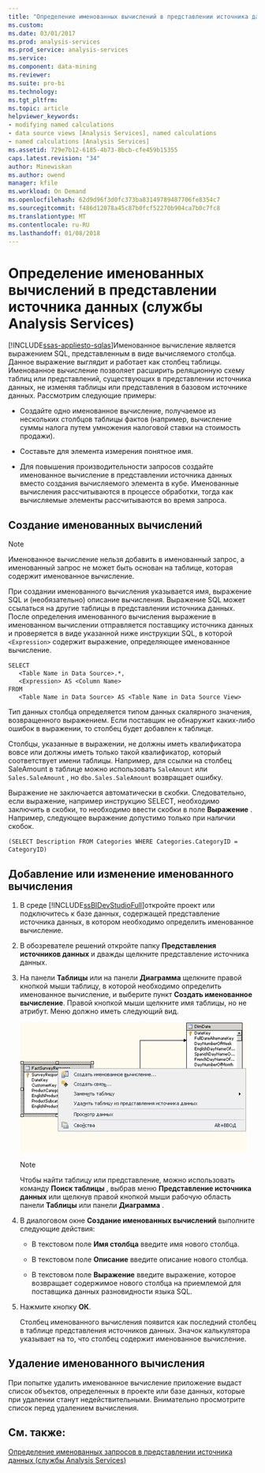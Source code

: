 ```yaml
---
title: "Определение именованных вычислений в представлении источника данных (службы Analysis Services) | Документы Microsoft"
ms.custom: 
ms.date: 03/01/2017
ms.prod: analysis-services
ms.prod_service: analysis-services
ms.service: 
ms.component: data-mining
ms.reviewer: 
ms.suite: pro-bi
ms.technology: 
ms.tgt_pltfrm: 
ms.topic: article
helpviewer_keywords:
- modifying named calculations
- data source views [Analysis Services], named calculations
- named calculations [Analysis Services]
ms.assetid: 729e7b12-6185-4b73-8bcb-cfe459b15355
caps.latest.revision: "34"
author: Minewiskan
ms.author: owend
manager: kfile
ms.workload: On Demand
ms.openlocfilehash: 62d9d96f3d0fc373ba83149789487706fe8354c7
ms.sourcegitcommit: f486d12078a45c87b0fcf52270b904ca7b0c7fc8
ms.translationtype: MT
ms.contentlocale: ru-RU
ms.lasthandoff: 01/08/2018
---
```

# <a name="define-named-calculations-in-a-data-source-view-analysis-services"></a>Определение именованных вычислений в представлении источника данных (службы Analysis Services)
[!INCLUDE[ssas-appliesto-sqlas](../../includes/ssas-appliesto-sqlas.md)]Именованное вычисление является выражением SQL, представленным в виде вычисляемого столбца. Данное выражение выглядит и работает как столбец таблицы. Именованное вычисление позволяет расширить реляционную схему таблиц или представлений, существующих в представлении источника данных, не изменяя таблицы или представления в базовом источнике данных. Рассмотрим следующие примеры:  
  
-   Создайте одно именованное вычисление, получаемое из нескольких столбцов таблицы фактов (например, вычисление суммы налога путем умножения налоговой ставки на стоимость продажи).  
  
-   Составьте для элемента измерения понятное имя.  
  
-   Для повышения производительности запросов создайте именованное вычисление в представлении источника данных вместо создания вычисляемого элемента в кубе. Именованные вычисления рассчитываются в процессе обработки, тогда как вычисляемые элементы рассчитываются во время запроса.  
  
## <a name="creating-named-calculations"></a>Создание именованных вычислений  
  
> [!NOTE]  
>  Именованное вычисление нельзя добавить в именованный запрос, а именованный запрос не может быть основан на таблице, которая содержит именованное вычисление.  
  
 При создании именованного вычисления указывается имя, выражение SQL и (необязательно) описание вычисления. Выражение SQL может ссылаться на другие таблицы в представлении источника данных. После определения именованного вычисления выражение в именованном вычислении отправляется поставщику источника данных и проверяется в виде указанной ниже инструкции SQL, в которой `<Expression>` содержит выражение, определяющее именованное вычисление.  
  
```  
SELECT   
   <Table Name in Data Source>.*,   
   <Expression> AS <Column Name>   
FROM   
   <Table Name in Data Source> AS <Table Name in Data Source View>  
```  
  
 Тип данных столбца определяется типом данных скалярного значения, возвращенного выражением. Если поставщик не обнаружит каких-либо ошибок в выражении, то столбец будет добавлен к таблице.  
  
 Столбцы, указанные в выражении, не должны иметь квалификатора вовсе или должны иметь только такой квалификатор, который соответствует имени таблицы. Например, для ссылки на столбец SaleAmount в таблице можно использовать `SaleAmount` или `Sales.SaleAmount` , но `dbo.Sales.SaleAmount` возвращает ошибку.  
  
 Выражение не заключается автоматически в скобки. Следовательно, если выражение, например инструкцию SELECT, необходимо заключить в скобки, то необходимо ввести скобки в поле **Выражение** . Например, следующее выражение допустимо только при наличии скобок.  
  
```  
(SELECT Description FROM Categories WHERE Categories.CategoryID = CategoryID)  
```  
  
## <a name="add-or-edit-a-named-calculation"></a>Добавление или изменение именованного вычисления  
  
1.  В среде [!INCLUDE[ssBIDevStudioFull](../../includes/ssbidevstudiofull-md.md)]откройте проект или подключитесь к базе данных, содержащей представление источника данных, в котором необходимо определить именованное вычисление.  
  
2.  В обозревателе решений откройте папку **Представления источников данных** и дважды щелкните представление источника данных.  
  
3.  На панели **Таблицы** или на панели **Диаграмма** щелкните правой кнопкой мыши таблицу, в которой необходимо определить именованное вычисление, и выберите пункт **Создать именованное вычисление**. Правой кнопкой мыши щелкните имя таблицы, но не атрибут. Меню должно иметь следующий вид.  
  
     ![Снимок экрана: рабочее пространство диаграммы, щелкните правой кнопкой мыши меню](../../analysis-services/multidimensional-models/media/ssas-olapdsv-diagram.gif "снимок экрана: рабочее пространство диаграммы, щелкните правой кнопкой мыши меню")  
  
    > [!NOTE]  
    >  Чтобы найти таблицу или представление, можно использовать команду **Поиск таблицы** , выбрав меню **Представление источника данных** или щелкнув правой кнопкой мыши рабочую область панели **Таблицы** или панели **Диаграмма** .  
  
4.  В диалоговом окне **Создание именованных вычислений** выполните следующие действия:  
  
    -   В текстовом поле **Имя столбца** введите имя нового столбца.  
  
    -   В текстовом поле **Описание** введите описание нового столбца.  
  
    -   В текстовом поле **Выражение** введите выражение, которое возвращает содержимое нового столбца на приемлемой для поставщика данных разновидности языка SQL.  
  
5.  Нажмите кнопку **ОК**.  
  
     Столбец именованного вычисления появится как последний столбец в таблице представления источников данных. Значок калькулятора указывает на то, что столбец содержит именованное вычисление.  
  
## <a name="delete-a-named-calculation"></a>Удаление именованного вычисления  
 При попытке удалить именованное вычисление приложение выдаст список объектов, определенных в проекте или базе данных, которые при удалении станут недействительными. Внимательно просмотрите список перед удалением вычисления.  
  
## <a name="see-also"></a>См. также:  
 [Определение именованных запросов в представлении источника данных (службы Analysis Services)](../../analysis-services/multidimensional-models/define-named-queries-in-a-data-source-view-analysis-services.md)  
  
  
